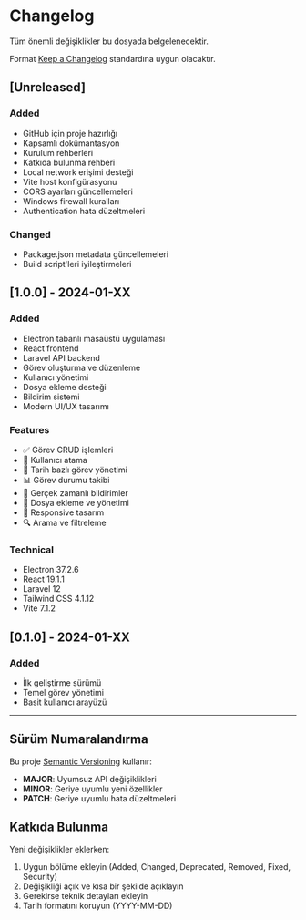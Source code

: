 # Changelog

Tüm önemli değişiklikler bu dosyada belgelenecektir.

Format [Keep a Changelog](https://keepachangelog.com/tr/1.0.0/) standardına uygun olacaktır.

## [Unreleased]

### Added
- GitHub için proje hazırlığı
- Kapsamlı dokümantasyon
- Kurulum rehberleri
- Katkıda bulunma rehberi
- Local network erişimi desteği
- Vite host konfigürasyonu
- CORS ayarları güncellemeleri
- Windows firewall kuralları
- Authentication hata düzeltmeleri

### Changed
- Package.json metadata güncellemeleri
- Build script'leri iyileştirmeleri

## [1.0.0] - 2024-01-XX

### Added
- Electron tabanlı masaüstü uygulaması
- React frontend
- Laravel API backend
- Görev oluşturma ve düzenleme
- Kullanıcı yönetimi
- Dosya ekleme desteği
- Bildirim sistemi
- Modern UI/UX tasarımı

### Features
- ✅ Görev CRUD işlemleri
- 👥 Kullanıcı atama
- 📅 Tarih bazlı görev yönetimi
- 📊 Görev durumu takibi
- 🔔 Gerçek zamanlı bildirimler
- 📎 Dosya ekleme ve yönetimi
- 🎨 Responsive tasarım
- 🔍 Arama ve filtreleme

### Technical
- Electron 37.2.6
- React 19.1.1
- Laravel 12
- Tailwind CSS 4.1.12
- Vite 7.1.2

## [0.1.0] - 2024-01-XX

### Added
- İlk geliştirme sürümü
- Temel görev yönetimi
- Basit kullanıcı arayüzü

---

## Sürüm Numaralandırma

Bu proje [Semantic Versioning](https://semver.org/lang/tr/) kullanır:

- **MAJOR**: Uyumsuz API değişiklikleri
- **MINOR**: Geriye uyumlu yeni özellikler
- **PATCH**: Geriye uyumlu hata düzeltmeleri

## Katkıda Bulunma

Yeni değişiklikler eklerken:
1. Uygun bölüme ekleyin (Added, Changed, Deprecated, Removed, Fixed, Security)
2. Değişikliği açık ve kısa bir şekilde açıklayın
3. Gerekirse teknik detayları ekleyin
4. Tarih formatını koruyun (YYYY-MM-DD)
